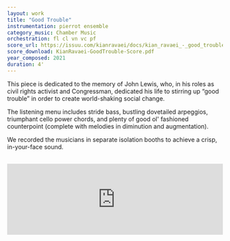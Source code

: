 ```yaml
---
layout: work
title: "Good Trouble"
instrumentation: pierrot ensemble
category_music: Chamber Music
orchestration: fl cl vn vc pf
score_url: https://issuu.com/kianravaei/docs/kian_ravaei_-_good_trouble_-_score
score_download: KianRavaei-GoodTrouble-Score.pdf
year_composed: 2021
duration: 4'
---
```

This piece is dedicated to the memory of John Lewis, who, in his roles as civil rights activist and Congressman, dedicated his life to stirring up “good trouble” in order to create world-shaking social change.

The listening menu includes stride bass, bustling dovetailed arpeggios, triumphant cello power chords, and plenty of good ol' fashioned counterpoint (complete with melodies in diminution and augmentation).

We recorded the musicians in separate isolation booths to achieve a crisp, in-your-face sound.

<br>

<iframe width="100%" height="166" scrolling="no" frameborder="no" allow="autoplay" src="https://w.soundcloud.com/player/?url=https%3A//api.soundcloud.com/tracks/1179974734%3Fsecret_token%3Ds-LS5hWVM4gAf&color=%23ff5500&auto_play=false&hide_related=false&show_comments=true&show_user=true&show_reposts=false&show_teaser=true"></iframe><div style="font-size: 10px; color: #cccccc;line-break: anywhere;word-break: normal;overflow: hidden;white-space: nowrap;text-overflow: ellipsis; font-family: Interstate,Lucida Grande,Lucida Sans Unicode,Lucida Sans,Garuda,Verdana,Tahoma,sans-serif;font-weight: 100;">